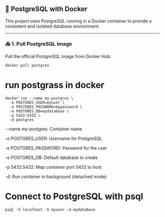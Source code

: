 

## 🐘 PostgreSQL with Docker

This project uses PostgreSQL running in a Docker container to provide a consistent and isolated database environment.

---

### 📥 1. Pull PostgreSQL Image

Pull the official PostgreSQL image from Docker Hub:

```bash
docker pull postgres
```
# run postgrass in docker
```
docker run --name my-postgres \
  -e POSTGRES_USER=myuser \
  -e POSTGRES_PASSWORD=mypassword \
  -e POSTGRES_DB=mydatabase \
  -p 5432:5432 \
  -d postgres
```

--name my-postgres: Container name

-e POSTGRES_USER: Username for PostgreSQL

-e POSTGRES_PASSWORD: Password for the user

-e POSTGRES_DB: Default database to create

-p 5432:5432: Map container port 5432 to host

-d: Run container in background (detached mode)

# Connect to PostgreSQL with psql

```
psql -h localhost -U myuser -d mydatabase
```